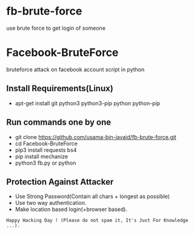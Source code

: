 # fb-brute-force
use brute force to get login of someone
# Facebook-BruteForce
bruteforce attack on facebook account script in python

## Install Requirements(Linux)
* apt-get install git python3 python3-pip python python-pip

## Run commands one by one
* git clone https://github.com/usama-bin-javaid/fb-brute-force.git
* cd Facebook-BruteForce
* pip3 install requests bs4
* pip install mechanize
* python3 fb.py or python 

## Protection Against Attacker
* Use Strong Password(Contain all chars + longest as possible)
* Use two way authentication.
* Make location based login(+browser based).


~~~
Happy Hacking Day ! (Please do not spam it, It's Just For Knowledge ...).
~~~
